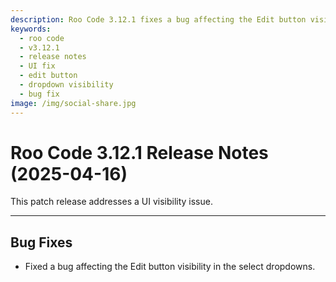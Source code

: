 ```yaml
---
description: Roo Code 3.12.1 fixes a bug affecting the Edit button visibility in select dropdowns for improved user interface reliability.
keywords:
  - roo code
  - v3.12.1
  - release notes
  - UI fix
  - edit button
  - dropdown visibility
  - bug fix
image: /img/social-share.jpg
---
```


# Roo Code 3.12.1 Release Notes (2025-04-16)

This patch release addresses a UI visibility issue.

---

## Bug Fixes

*   Fixed a bug affecting the Edit button visibility in the select dropdowns.